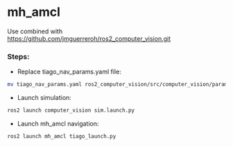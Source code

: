 # mh_amcl

Use combined with https://github.com/jmguerreroh/ros2_computer_vision.git

### Steps:
* Replace tiago_nav_params.yaml file:
```bash 
mv tiago_nav_params.yaml ros2_computer_vision/src/computer_vision/params/tiago_nav_params.yaml
```
* Launch simulation: 
```bash 
ros2 launch computer_vision sim.launch.py
```
* Launch mh_amcl navigation: 
```bash 
ros2 launch mh_amcl tiago_launch.py
```
